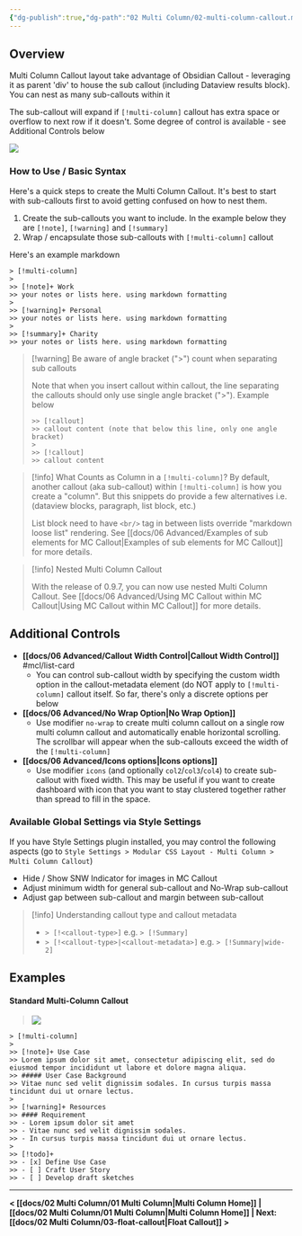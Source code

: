 ```yaml
---
{"dg-publish":true,"dg-path":"02 Multi Column/02-multi-column-callout.md","permalink":"/02-multi-column/02-multi-column-callout/","title":"Multi Column Callout","noteIcon":"","updated":"2023-11-11T18:52:11.427+08:00"}
---
```



## Overview
Multi Column Callout layout take advantage of Obsidian Callout - leveraging it as parent 'div' to house the sub callout (including Dataview results block). You can nest as many sub-callouts within it

The sub-callout will expand if `[!multi-column]` callout has extra space or overflow to next row if it doesn't. Some degree of control is available - see Additional Controls below

![](https://raw.githubusercontent.com/efemkay/obsidian-modular-css-layout/main/docs/assets/hero-mc-callout.png)

### How to Use / Basic Syntax
Here's a quick steps to create the Multi Column Callout. It's best to start with sub-callouts first to avoid getting confused on how to nest them.
1. Create the sub-callouts you want to include. In the example below they are `[!note]`, `[!warning]` and `[!summary]`
2. Wrap / encapsulate those sub-callouts with `[!multi-column]` callout

Here's an example markdown
```
> [!multi-column]
>
>> [!note]+ Work
>> your notes or lists here. using markdown formatting
>
>> [!warning]+ Personal
>> your notes or lists here. using markdown formatting
>
>> [!summary]+ Charity
>> your notes or lists here. using markdown formatting
```


> [!warning] Be aware of angle bracket (">") count when separating sub callouts
> 
> Note that when you insert callout within callout, the line separating the callouts should only use single angle bracket (">"). Example below
> 
> ```
>>> [!callout]
>>> callout content (note that below this line, only one angle bracket)
>>
>>> [!callout]
>>> callout content
> ```

> [!info] What Counts as Column in a `[!multi-column]`?
> By default, another callout (aka sub-callout) within `[!multi-column]` is how you create a "column". But this snippets do provide a few alternatives i.e. (dataview blocks, paragraph, list block, etc.)
>
> List block need to have `<br/>` tag in between lists override "markdown loose list" rendering. See [[docs/06 Advanced/Examples of sub elements for MC Callout\|Examples of sub elements for MC Callout]] for more details.

> [!info] Nested Multi Column Callout
> 
> With the release of 0.9.7, you can now use nested Multi Column Callout. See [[docs/06 Advanced/Using MC Callout within MC Callout\|Using MC Callout within MC Callout]]  for more details.

## Additional Controls

- **[[docs/06 Advanced/Callout Width Control\|Callout Width Control]]** #mcl/list-card 
	- You can control sub-callout width by specifying the custom width option in the callout-metadata element (do NOT apply to `[!multi-column]` callout itself. So far, there's only a discrete options per below
- **[[docs/06 Advanced/No Wrap Option\|No Wrap Option]]**
	- Use modifier `no-wrap` to create multi column callout on a single row multi column callout and automatically enable horizontal scrolling. The scrollbar will appear when the sub-callouts exceed the width of the `[!multi-column]`
- **[[docs/06 Advanced/Icons options\|Icons options]]**
	- Use modifier `icons` (and optionally `col2`/`col3`/`col4`) to create sub-callout with fixed width. This may be useful if you want to create dashboard with icon that you want to stay clustered together rather than spread to fill in the space.

### Available Global Settings via Style Settings
If you have Style Settings plugin installed, you may control the following aspects (go to `Style Settings > Modular CSS Layout - Multi Column > Multi Column Callout`)
- Hide / Show SNW Indicator for images in MC Callout
- Adjust minimum width for general sub-callout and No-Wrap sub-callout
- Adjust gap between sub-callout and margin between sub-callout


> [!info] Understanding callout type and callout metadata
>
> - `> [!<callout-type>]` e.g. `> [!Summary]`
> - `> [!<callout-type>|<callout-metadata>]` e.g. `> [!Summary|wide-2]`

## Examples

#### Standard Multi-Column Callout

> ![](/img/user/docs/assets/mc-callout-standard.png)

```
> [!multi-column]
>
>> [!note]+ Use Case
>> Lorem ipsum dolor sit amet, consectetur adipiscing elit, sed do eiusmod tempor incididunt ut labore et dolore magna aliqua.
>> ##### User Case Background
>> Vitae nunc sed velit dignissim sodales. In cursus turpis massa tincidunt dui ut ornare lectus.
>
>> [!warning]+ Resources
>> #### Requirement
>> - Lorem ipsum dolor sit amet
>> - Vitae nunc sed velit dignissim sodales.
>> - In cursus turpis massa tincidunt dui ut ornare lectus.
>
>> [!todo]+
>> - [x] Define Use Case
>> - [ ] Craft User Story
>> - [ ] Develop draft sketches
```

---

**< [[docs/02 Multi Column/01 Multi Column\|Multi Column Home]]  | [[docs/02 Multi Column/01 Multi Column\|Multi Column Home]]  | Next: [[docs/02 Multi Column/03-float-callout\|Float Callout]] >**